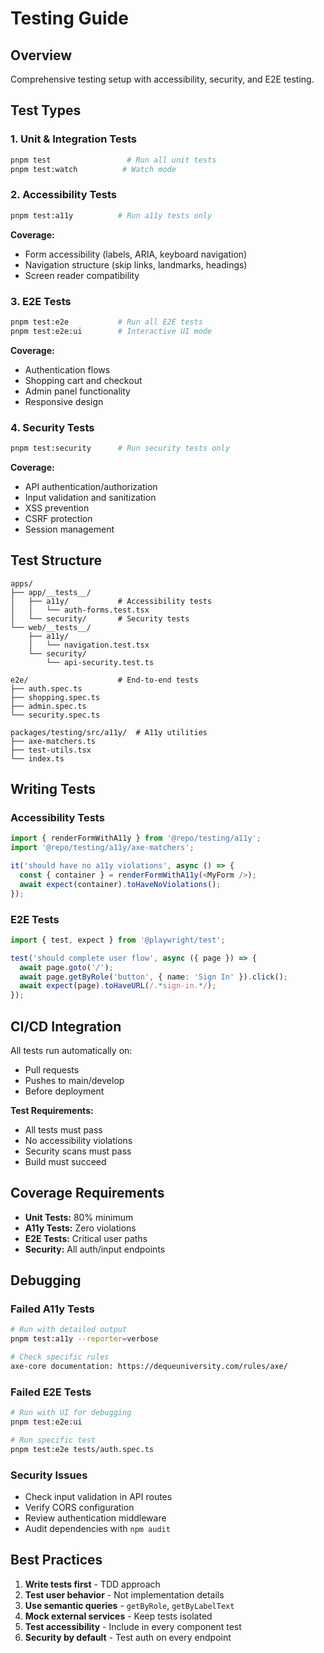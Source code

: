 # Testing Guide

## Overview

Comprehensive testing setup with accessibility, security, and E2E testing.

## Test Types

### 1. Unit & Integration Tests
```bash
pnpm test                 # Run all unit tests
pnpm test:watch          # Watch mode
```

### 2. Accessibility Tests
```bash
pnpm test:a11y          # Run a11y tests only
```

**Coverage:**
- Form accessibility (labels, ARIA, keyboard navigation)
- Navigation structure (skip links, landmarks, headings)
- Screen reader compatibility

### 3. E2E Tests
```bash
pnpm test:e2e           # Run all E2E tests
pnpm test:e2e:ui        # Interactive UI mode
```

**Coverage:**
- Authentication flows
- Shopping cart and checkout
- Admin panel functionality
- Responsive design

### 4. Security Tests
```bash
pnpm test:security      # Run security tests only
```

**Coverage:**
- API authentication/authorization
- Input validation and sanitization
- XSS prevention
- CSRF protection
- Session management

## Test Structure

```
apps/
├── app/__tests__/
│   ├── a11y/           # Accessibility tests
│   │   └── auth-forms.test.tsx
│   └── security/       # Security tests
└── web/__tests__/
    ├── a11y/
    │   └── navigation.test.tsx
    └── security/
        └── api-security.test.ts

e2e/                    # End-to-end tests
├── auth.spec.ts
├── shopping.spec.ts
├── admin.spec.ts
└── security.spec.ts

packages/testing/src/a11y/  # A11y utilities
├── axe-matchers.ts
├── test-utils.tsx
└── index.ts
```

## Writing Tests

### Accessibility Tests
```typescript
import { renderFormWithA11y } from '@repo/testing/a11y';
import '@repo/testing/a11y/axe-matchers';

it('should have no a11y violations', async () => {
  const { container } = renderFormWithA11y(<MyForm />);
  await expect(container).toHaveNoViolations();
});
```

### E2E Tests
```typescript
import { test, expect } from '@playwright/test';

test('should complete user flow', async ({ page }) => {
  await page.goto('/');
  await page.getByRole('button', { name: 'Sign In' }).click();
  await expect(page).toHaveURL(/.*sign-in.*/);
});
```

## CI/CD Integration

All tests run automatically on:
- Pull requests
- Pushes to main/develop
- Before deployment

**Test Requirements:**
- All tests must pass
- No accessibility violations
- Security scans must pass
- Build must succeed

## Coverage Requirements

- **Unit Tests:** 80% minimum
- **A11y Tests:** Zero violations
- **E2E Tests:** Critical user paths
- **Security:** All auth/input endpoints

## Debugging

### Failed A11y Tests
```bash
# Run with detailed output
pnpm test:a11y --reporter=verbose

# Check specific rules
axe-core documentation: https://dequeuniversity.com/rules/axe/
```

### Failed E2E Tests
```bash
# Run with UI for debugging
pnpm test:e2e:ui

# Run specific test
pnpm test:e2e tests/auth.spec.ts
```

### Security Issues
- Check input validation in API routes
- Verify CORS configuration
- Review authentication middleware
- Audit dependencies with `npm audit`

## Best Practices

1. **Write tests first** - TDD approach
2. **Test user behavior** - Not implementation details
3. **Use semantic queries** - `getByRole`, `getByLabelText`
4. **Mock external services** - Keep tests isolated
5. **Test accessibility** - Include in every component test
6. **Security by default** - Test auth on every endpoint